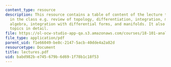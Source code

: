 ```yaml
---
content_type: resource
description: This resource contains a table of content of the lecture topics covered
  in the class e.g. review of topology, differentiation, integration, multi-linear
  algebra, integration with differential forms, and manifolds. It also covers these
  topics in detail.
file: https://ol-ocw-studio-app-qa.s3.amazonaws.com/courses/18-101-analysis-ii-fall-2005/babd982be745679b6d691f78b1c18f53_lectures.pdf
file_type: application/pdf
parent_uid: f1e66049-be8c-2147-5acb-40dde4a2a82d
resourcetype: Document
title: lectures.pdf
uid: babd982b-e745-679b-6d69-1f78b1c18f53
---
```

